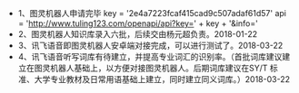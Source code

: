 * 1、图灵机器人申请完毕
	key = '2e4a7223fcaf415cad9c507adaf61d57'
	api = 'http://www.tuling123.com/openapi/api?key=' + key + '&info='
* 2、图灵机器人知识库录入六批，后续交由杨元超负责。2018-01-22
* 3、讯飞语音即图灵机器人安卓端对接完成，可以进行测试了。2018-03-22
* 4、讯飞语音听写词库有待建立，并提高专业词汇的识别率。（首批词库建议建立在图灵机器人基础上，以方便对接图灵机器人。后期词库建议在SY/T 标准、大学专业教材及日常用语基础上建立，同时建立同义词库。）2018-03-22

